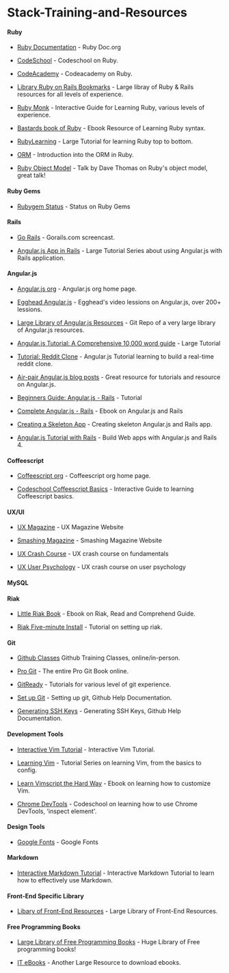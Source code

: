 # Stack-Training-and-Resources


#### Ruby

* [Ruby Documentation](http://www.ruby-doc.org/) - Ruby Doc.org

* [CodeSchool](https://www.codeschool.com/paths/ruby) - Codeschool on Ruby. 

* [CodeAcademy](http://www.codecademy.com/en/tracks/ruby) - Codeacademy on Ruby.

* [Library Ruby on Rails Bookmarks](https://github.com/csrobinson86/ruby-bookmarks) - Large libray of Ruby & Rails resources for all levels of experience.

* [Ruby Monk](https://rubymonk.com/) - Interactive Guide for Learning Ruby, various levels of experience.

* [Bastards book of Ruby](http://ruby.bastardsbook.com/) - Ebook Resource of Learning Ruby syntax.

* [RubyLearning](http://rubylearning.com/satishtalim/tutorial.html) - Large Tutorial for learning Ruby top to bottom.

* [ORM](http://www.sitepoint.com/orm-ruby-introduction/) - Introduction into the ORM in Ruby.

* [Ruby Object Model](https://www.youtube.com/watch?v=X2sgQ38UDVY) - Talk by Dave Thomas on Ruby's object model, great talk!


#### Ruby Gems

* [Rubygem Status](https://status.rubygems.org/) - Status on Ruby Gems

#### Rails

* [Go Rails](https://gorails.com/episodes) - Gorails.com screencast.

* [Angular.js App in Rails](http://asanderson.org/posts/2013/06/03/bootstrapping-angular-rails-part-1.html) - Large Tutorial Series about using Angular.js with Rails application.



#### Angular.js

* [Angular.js org](https://angularjs.org/) - Angular.js org home page. 

* [Egghead Angular.js](https://egghead.io/technologies/angularjs) - Egghead's video lessions on Angular.js, over 200+ lessions.

* [Large Library of Angular.js Resources](https://github.com/csrobinson86/AngularJS-Learning) - Git Repo of a very large library of Angular.js resources.

* [Angular.js Tutorial: A Comprehensive 10,000 word guide](https://www.airpair.com/angularjs/posts/angularjs-tutorial) - Large Tutorial

* [Tutorial: Reddit Clone](https://thinkster.io/angulartutorial/learn-to-build-realtime-webapps/) - Angular.js Tutorial learning to build a real-time reddit clone.

* [Air-pair Angular.js blog posts](https://www.airpair.com/angularjs#tagposts) - Great resource for tutorials and resource on Angular.js.

* [Beginners Guide: Angular.js - Rails](https://www.honeybadger.io/blog/2013/12/11/beginners-guide-to-angular-js-rails) - Tutorial

* [Complete Angular.js - Rails](http://angular-rails.com/) - Ebook on Angular.js and Rails

* [Creating a Skeleton App](http://angular-rails.com/bootstrap.html) - Creating skeleton Angular.js and Rails app.

* [Angular.js Tutorial with Rails](https://thinkster.io/angulartutorial/angular-rails/) - Build Web apps with Angular.js and Rails 4.

#### Coffeescript

* [Coffeescript org](http://coffeescript.org/) - Coffeescript org home page.

* [Codeschool Coffeescript Basics](http://coffeescript.codeschool.com/levels/1) - Interactive Guide to learning Coffeescript basics.


#### UX/UI

* [UX Magazine](www.uxmag.com) - UX Magazine Website

* [Smashing Magazine](www.smashingmagazine.com) - Smashing Magazine Website

* [UX Crash Course](http://thehipperelement.com/post/75476711614/ux-crash-course-31-fundamentals) - UX crash course on fundamentals

* [UX User Psychology](http://thehipperelement.com/post/87574750438/ux-crash-course-user-psychology) - UX crash course on user psychology



#### MySQL


#### Riak

* [Little Riak Book](http://littleriakbook.com/#toc_0) - Ebook on Riak, Read and Comprehend Guide.

* [Riak Five-minute Install](http://docs.basho.com/riak/latest/quickstart/) - Tutorial on setting up riak.

#### Git

* [Github Classes](https://training.github.com/classes/) Github Training Classes, online/in-person.

* [Pro Git](http://git-scm.com/book/en/v2) - The entire Pro Git Book online.

* [GitReady](www.gitready.com) - Tutorials for various level of git experience.

* [Set up Git](https://help.github.com/articles/set-up-git/) - Setting up git, Github Help Documentation.

* [Generating SSH Keys](https://help.github.com/articles/generating-ssh-keys/) - Generating SSH Keys, Github Help Documentation.

#### Development Tools

* [Interactive Vim Tutorial](http://www.openvim.com/) - Interactive Vim Tutorial.

* [Learning Vim](http://benmccormick.org/learning-vim-in-2014/) - Tutorial Series on learning Vim, from the basics to config.

* [Learn Vimscript the Hard Way](http://learnvimscriptthehardway.stevelosh.com/) - Ebook on learning how to customize Vim.

* [Chrome DevTools](http://discover-devtools.codeschool.com/) - Codeschool on learning how to use Chrome DevTools, 'inspect element'.


#### Design Tools

* [Google Fonts](http://www.google.com/fonts) - Google Fonts 

#### Markdown

* [Interactive Markdown Tutorial](http://markdowntutorial.com/) - Interactive Markdown Tutorial to learn how to effectively use Markdown.

#### Front-End Specific Library

* [Libary of Front-End Resources](https://github.com/csrobinson86/frontend-dev-bookmarks) - Large Library of Front-End Resources.

#### Free Programming Books

* [Large Library of Free Programming Books](http://resrc.io/list/10/list-of-free-programming-books/) - Huge Library of Free programming books!

* [IT eBooks](http://it-ebooks.info/) - Another Large Resource to download ebooks.


